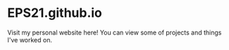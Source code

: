 # EPS21.github.io

Visit my personal website here!
You can view some of projects and things I've worked on.
